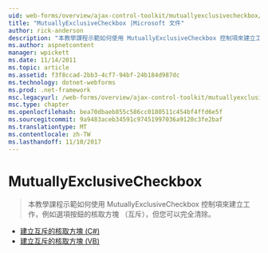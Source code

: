 ```yaml
---
uid: web-forms/overview/ajax-control-toolkit/mutuallyexclusivecheckbox/index
title: "MutuallyExclusiveCheckbox |Microsoft 文件"
author: rick-anderson
description: "本教學課程示範如何使用 MutuallyExclusiveCheckbox 控制項來建立工作，例如選項按鈕的核取方塊 （互斥），但可以是..."
ms.author: aspnetcontent
manager: wpickett
ms.date: 11/14/2011
ms.topic: article
ms.assetid: f3f8ccad-2bb3-4cf7-94bf-24b184d987dc
ms.technology: dotnet-webforms
ms.prod: .net-framework
msc.legacyurl: /web-forms/overview/ajax-control-toolkit/mutuallyexclusivecheckbox
msc.type: chapter
ms.openlocfilehash: bea70dbaeb855c586cc0180511c454bf4ffd6e5f
ms.sourcegitcommit: 9a9483aceb34591c97451997036a9120c3fe2baf
ms.translationtype: MT
ms.contentlocale: zh-TW
ms.lasthandoff: 11/10/2017
---
```

<a name="mutuallyexclusivecheckbox"></a>MutuallyExclusiveCheckbox
====================
> 本教學課程示範如何使用 MutuallyExclusiveCheckbox 控制項來建立工作，例如選項按鈕的核取方塊 （互斥），但您可以完全清除。


- [建立互斥的核取方塊 (C#)](creating-mutually-exclusive-checkboxes-cs.md)
- [建立互斥的核取方塊 (VB)](creating-mutually-exclusive-checkboxes-vb.md)
